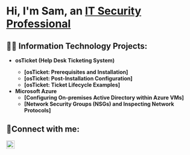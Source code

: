 <h1>Hi, I'm Sam, an <a href="https://linkedin.com/in/samuiel-abraham">IT Security Professional</a></h1>

<h2>👨‍💻 Information Technology Projects:</h2>

- <b>osTicket (Help Desk Ticketing System)
  - [osTicket: Prerequisites and Installation]
  - [osTicket: Post-Installation Configuration]
  - [osTicket: Ticket Lifecycle Examples]
- <b>Microsoft Azure</b>
  - [Configuring On-premises Active Directory within Azure VMs]
  - [Network Security Groups (NSGs) and Inspecting Network Protocols]

<h2>🤳Connect with me:</h2>

[<img align="left" alt="Josh | LinkedIn" width="22px" src="https://cdn.jsdelivr.net/npm/simple-icons@v3/icons/linkedin.svg" />][linkedin]

[linkedin]:https://www.linkedin.com/in/samuiel-abraham/
